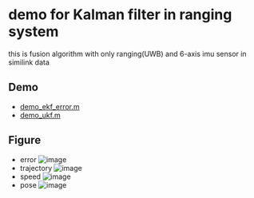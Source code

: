 # demo for Kalman filter in ranging system

this is fusion algorithm with only ranging(UWB) and 6-axis imu sensor in similink data

## Demo
 - [demo_ekf_error.m][1]  
 - [demo_ukf.m][2]  

## Figure
 - error
 ![image](./demo_kf/result/error.PNG)
 - trajectory
 ![image](./demo_kf/result/xyz.PNG)
 - speed
 ![image](./demo_kf/result/speed.PNG)
 - pose
 ![image](./demo_kf/result/pose.PNG)
 
 [1]: ./demo_kf/demo_ekf_error.m 
 [2]: ./demo_kf/demo_ukf.m
